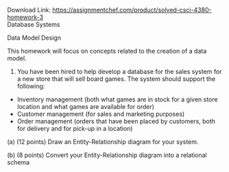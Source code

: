 Download Link: https://assignmentchef.com/product/solved-csci-4380-homework-3
<br>
Database Systems

Data Model Design

This homework will focus on concepts related to the creation of a data model.




<ol>

 <li>You have been hired to help develop a database for the sales system for a new store that will sell board games. The system should support the following:</li>

</ol>

<ul>

 <li>Inventory management (both what games are in stock for a given store location and what games are available for order)</li>

 <li>Customer management (for sales and marketing purposes)</li>

 <li>Order management (orders that have been placed by customers, both for delivery and for pick-up in a location)</li>

</ul>

(a) (12 points) Draw an Entity-Relationship diagram for your system.




(b) (8 points) Convert your Entity-Relationship diagram into a relational schema